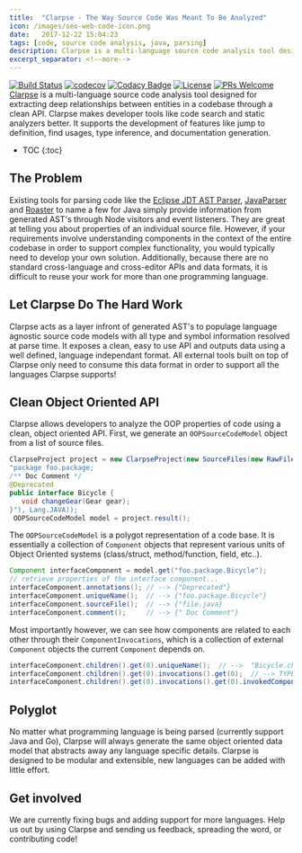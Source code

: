 ```yaml
---
title:  "Clarpse - The Way Source Code Was Meant To Be Analyzed"
icon: /images/seo-web-code-icon.png
date:   2017-12-22 15:04:23
tags: [code, source code analysis, java, parsing]
description: Clarpse is a multi-language source code analysis tool designed for extracting deep relationships between entities in a codebase through a clean API. Clarpse makes developer tools like code search and static analyzers better. It supports the development of features like jump to definition, find usages, type inference, and documentation generation.
excerpt_separator: <!--more-->
---
```

[![Build Status](https://travis-ci.org/clarity-org/clarpse.svg?branch=master)](https://travis-ci.org/clarity-org/clarpse)
[![codecov](https://codecov.io/gh/clarity-org/clarpse/branch/master/graph/badge.svg)](https://codecov.io/gh/clarity-org/clarpse)
[![Codacy Badge](https://api.codacy.com/project/badge/Grade/9c74dfe9ee2f42d2a0e1ee85d0d83c60)](https://www.codacy.com/app/fadhelm/clarpse?utm_source=github.com&amp;utm_medium=referral&amp;utm_content=Zir0-93/clarpse&amp;utm_campaign=Badge_Grade)
[![License](https://img.shields.io/badge/License-Apache%202.0-blue.svg)](https://opensource.org/licenses/Apache-2.0)
[![PRs Welcome](https://img.shields.io/badge/PRs-welcome-brightgreen.svg?style=flat-square)](http://makeapullrequest.com)
<br>
[Clarpse](http://clarityviews.io/github/Zir0-93/clarpse) is a multi-language source code analysis tool designed for extracting deep relationships between entities in a codebase through a clean API. Clarpse makes developer tools like code search and static analyzers better. It supports the development of features like jump to definition, find usages, type inference, and documentation generation.  
 <!--more-->
  
* TOC
{:toc}

## The Problem

Existing tools for parsing code like the [Eclipse JDT AST Parser](https://github.com/eclipse/eclipse.jdt.core), [JavaParser](http://clarityviews.io/github/javaparser/javaparser) and [Roaster](http://clarityviews.io/github/forge/roaster?projectName=impl) to name a few for Java simply provide information from generated AST's through Node visitors and event listeners. They are great at telling you about properties of an individual source file. However, if your requirements involve understanding components in the context of the entire codebase in order to support complex functionality, you would typically need to develop your own solution. Additionally, because there are no standard cross-language and cross-editor APIs and data formats, it is difficult to reuse your work for more than one programming language.

## Let Clarpse Do The Hard Work
Clarpse acts as a layer infront of generated AST's to populage language agnostic source code models with all type and symbol information resolved at parse time. It exposes a clean, easy to use API and outputs data using a well defined, language independant format. All external tools built on top of Clarpse only need to consume this data format in order to support all the languages Clarpse supports! 

## Clean Object Oriented API

Clarpse allows developers to analyze the OOP properties of code using a clean, object oriented API. First, we generate an `OOPSourceCodeModel` object from a list of source files.
```java
ClarpseProject project = new ClarpseProject(new SourceFiles(new RawFile("file.java",
"package foo.package;
/** Doc Comment */
@Deprecated
public interface Bicycle {
   void changeGear(Gear gear);
}"), Lang.JAVA));
 OOPSourceCodeModel model = project.result();
 ```
The `OOPSourceCodeModel` is a polygot representation of a code base. It is essentially a collection of `Component` objects that represent various units of Object Oriented systems (class/struct, method/function, field, etc..). 
 ```java
 Component interfaceComponent = model.get("foo.package.Bicycle");
 // retrieve properties of the interface component...
 interfaceComponent.annotations(); // --> {"Deprecated"}
 interfaceComponent.uniqueName();  // --> {"foo.package.Bicycle"}
 interfaceComponent.sourceFile();  // --> {"file.java}
 interfaceComponent.comment();     // --> {" Doc Comment"}
```
Most importantly however, we can see how components are related to each other through their `ComponentInvocations`, which is a collection of external `Component` objects the current `Component` depends on.
```java
interfaceComponent.children().get(0).uniqueName();  // -->  "Bicycle.changeGear(Gear)"
interfaceComponent.children().get(0).invocations().get(0);  // --> TYPE_DECLARATION
interfaceComponent.children().get(0).invocations().get(0).invokedComponent();  // --> "foo.package.Gear"
```
## Polyglot
No matter what programming language is being parsed (currently support Java and Go), Clarpse will always generate the same object oriented data model that abstracts away any language specific details. Clarpse is designed to be modular and extensible, new languages can be added with little effort.

## Get involved
We are currently fixing bugs and adding support for more languages. Help us out by using Clarpse and sending us feedback, spreading the word, or contributing code! 
